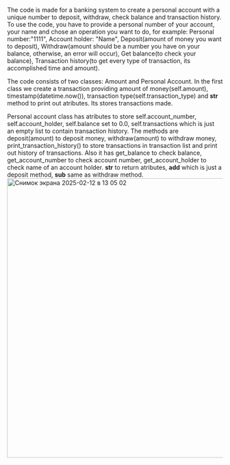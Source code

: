 The code is made for a banking system to create a personal account with a unique number to deposit, withdraw, check balance and transaction history.
To use the code, you have to provide a personal number of your account, your name and chose an operation you want to do, for example:
Personal number:"1111", Account holder: "Name", Deposit(amount of money you want to deposit), Withdraw(amount should be a number you have on your balance, otherwise, an error will occur),
Get balance(to check your balance), Transaction history(to get every type of transaction, its accomplished time and amount).

The code consists of two classes: Amount and Personal Account.
In the first class we create a transaction providing amount of money(self.amount), timestamp(datetime.now()), transaction type(self.transaction_type) and __str__ method to print out atributes. Its stores transactions made.

Personal account class has atributes to store self.account_number, self.account_holder, self.balance set to 0.0, self.transactions which is just an empty list to contain transaction history.
The methods are deposit(amount) to deposit money, withdraw(amount) to withdraw money, print_transaction_history() to store transactions in transaction list and print out history of transactions.
Also it has get_balance to check balance, get_account_number to check account number, get_account_holder to check name of an account holder. __str__ to return atributes, __add__ which is just a deposit method,
__sub__ same as withdraw method.<img width="653" alt="Снимок экрана 2025-02-12 в 13 05 02" src="https://github.com/user-attachments/assets/c1c4b0ff-9073-49df-aac4-0f0f8ab52a2e" />
